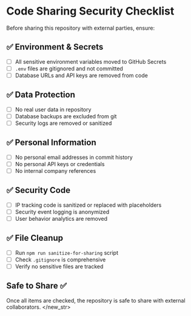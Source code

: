
# Code Sharing Security Checklist

Before sharing this repository with external parties, ensure:

## ✅ Environment & Secrets
- [ ] All sensitive environment variables moved to GitHub Secrets
- [ ] `.env` files are gitignored and not committed
- [ ] Database URLs and API keys are removed from code

## ✅ Data Protection
- [ ] No real user data in repository
- [ ] Database backups are excluded from git
- [ ] Security logs are removed or sanitized

## ✅ Personal Information
- [ ] No personal email addresses in commit history
- [ ] No personal API keys or credentials
- [ ] No internal company references

## ✅ Security Code
- [ ] IP tracking code is sanitized or replaced with placeholders
- [ ] Security event logging is anonymized
- [ ] User behavior analytics are removed

## ✅ File Cleanup
- [ ] Run `npm run sanitize-for-sharing` script
- [ ] Check `.gitignore` is comprehensive
- [ ] Verify no sensitive files are tracked

## Safe to Share ✅

Once all items are checked, the repository is safe to share with external collaborators.
</new_str>
